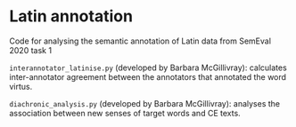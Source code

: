 # Latin annotation 
Code for analysing the semantic annotation of Latin data from SemEval 2020 task 1

`interannotator_latinise.py` (developed by Barbara McGillivray): calculates inter-annotator agreement between the annotators that annotated the word virtus.

`diachronic_analysis.py` (developed by Barbara McGillivray): analyses the association between new senses of target words and CE texts.
